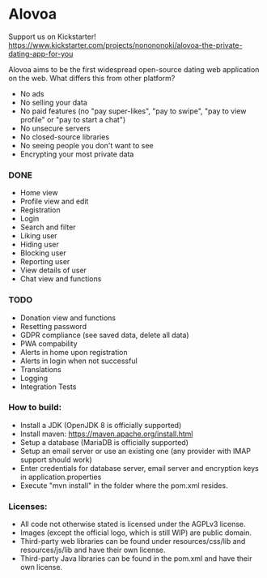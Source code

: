 # Alovoa

Support us on Kickstarter! https://www.kickstarter.com/projects/nonononoki/alovoa-the-private-dating-app-for-you

Alovoa aims to be the first widespread open-source dating web application on the web. What differs this from other platform?
- No ads
- No selling your data
- No paid features (no "pay super-likes", "pay to swipe", "pay to view profile" or "pay to start a chat")
- No unsecure servers
- No closed-source libraries
- No seeing people you don't want to see
- Encrypting your most private data

### DONE
- Home view
- Profile view and edit
- Registration
- Login
- Search and filter
- Liking user
- Hiding user
- Blocking user
- Reporting user
- View details of user
- Chat view and functions

### TODO
- Donation view and functions
- Resetting password
- GDPR compliance (see saved data, delete all data)
- PWA compability
- Alerts in home upon registration
- Alerts in login when not successful
- Translations
- Logging
- Integration Tests

### How to build:
- Install a JDK (OpenJDK 8 is officially supported)
- Install maven: https://maven.apache.org/install.html
- Setup a database (MariaDB is officially supported)
- Setup an email server or use an existing one (any provider with IMAP support should work)
- Enter credentials for database server, email server and encryption keys in application.properties
- Execute "mvn install" in the folder where the pom.xml resides.

### Licenses:
- All code not otherwise stated is licensed under the AGPLv3 license. 
- Images (except the official logo, which is still WIP) are public domain.
- Third-party web libraries can be found under resources/css/lib and resources/js/lib and have their own license.
- Third-party Java libraries can be found in the pom.xml and have their own license.
